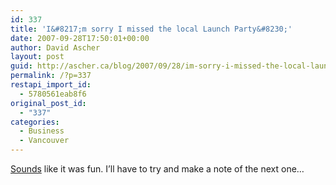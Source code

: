 ```yaml
---
id: 337
title: 'I&#8217;m sorry I missed the local Launch Party&#8230;'
date: 2007-09-28T17:50:01+00:00
author: David Ascher
layout: post
guid: http://ascher.ca/blog/2007/09/28/im-sorry-i-missed-the-local-launch-party/
permalink: /?p=337
restapi_import_id:
  - 5780561eab8f6
original_post_id:
  - "337"
categories:
  - Business
  - Vancouver
---
```

[Sounds](http://bmannconsulting.com/blog/bmann/successful-launch-party) like it was fun. I&#8217;ll have to try and make a note of the next one&#8230;